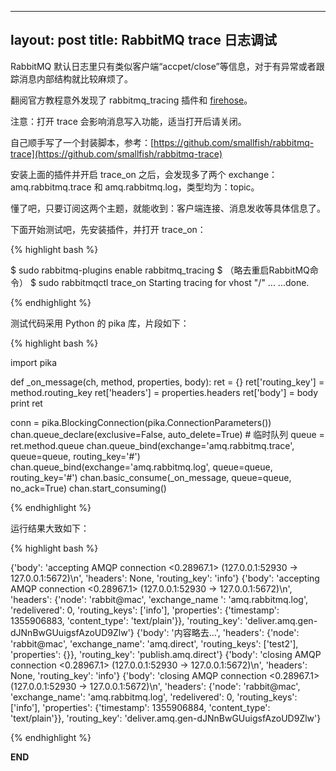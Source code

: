 
---
layout: post
title: RabbitMQ trace 日志调试
---

RabbitMQ 默认日志里只有类似客户端“accpet/close”等信息，对于有异常或者跟踪消息内部结构就比较麻烦了。

翻阅官方教程意外发现了 rabbitmq_tracing 插件和 [firehose](http://www.rabbitmq.com/firehose.html)。

注意：打开 trace 会影响消息写入功能，适当打开后请关闭。

自己顺手写了一个封装脚本，参考：[https://github.com/smallfish/rabbitmq-trace](https://github.com/smallfish/rabbitmq-trace)

安装上面的插件并开启 trace_on 之后，会发现多了两个 exchange：amq.rabbitmq.trace 和 amq.rabbitmq.log，类型均为：topic。

懂了吧，只要订阅这两个主题，就能收到：客户端连接、消息发收等具体信息了。

下面开始测试吧，先安装插件，并打开 trace_on：

{% highlight bash %}

$ sudo rabbitmq-plugins enable rabbitmq_tracing
$ （略去重启RabbitMQ命令）
$ sudo rabbitmqctl trace_on
Starting tracing for vhost "/" ...
...done.

{% endhighlight %}

测试代码采用 Python 的 pika 库，片段如下：

{% highlight bash %}

import pika

def _on_message(ch, method, properties, body):
    ret = {}
    ret['routing_key'] = method.routing_key
    ret['headers'] = properties.headers
    ret['body'] = body
    print ret

conn = pika.BlockingConnection(pika.ConnectionParameters())
chan.queue_declare(exclusive=False, auto_delete=True) # 临时队列
queue = ret.method.queue
chan.queue_bind(exchange='amq.rabbitmq.trace', queue=queue, routing_key='#')
chan.queue_bind(exchange='amq.rabbitmq.log', queue=queue, routing_key='#')
chan.basic_consume(_on_message, queue=queue, no_ack=True)
chan.start_consuming()

{% endhighlight %}

运行结果大致如下：

{% highlight bash %}

{'body': 'accepting AMQP connection <0.28967.1> (127.0.0.1:52930 -> 127.0.0.1:5672)\n', 
 'headers': None, 'routing_key': 'info'}
{'body': 'accepting AMQP connection <0.28967.1> (127.0.0.1:52930 -> 127.0.0.1:5672)\n', 
 'headers': {'node': 'rabbit@mac', 'exchange_name ': 'amq.rabbitmq.log', 'redelivered': 0, 
 'routing_keys': ['info'], 'properties': {'timestamp': 1355906883, 
 'content_type': 'text/plain'}}, 
 'routing_key': 'deliver.amq.gen-dJNnBwGUuigsfAzoUD9Zlw'}
{'body': '内容略去...', 'headers': {'node': 'rabbit@mac', 'exchange_name': 'amq.direct',
 'routing_keys': ['test2'], 'properties': {}}, 'routing_key': 'publish.amq.direct'}
{'body': 'closing AMQP connection <0.28967.1> (127.0.0.1:52930 -> 127.0.0.1:5672)\n', 
 'headers': None, 'routing_key': 'info'}
{'body': 'closing AMQP connection <0.28967.1> (127.0.0.1:52930 -> 127.0.0.1:5672)\n',
 'headers': {'node': 'rabbit@mac', 'exchange_name': 'amq.rabbitmq.log', 'redelivered': 0, 
 'routing_keys': ['info'], 'properties': {'timestamp': 1355906884, 
 'content_type': 'text/plain'}}, 
 'routing_key': 'deliver.amq.gen-dJNnBwGUuigsfAzoUD9Zlw'}

{% endhighlight %}

__END__
